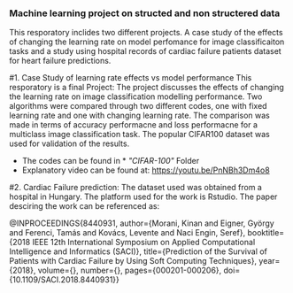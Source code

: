 ### Machine learning project on structed and non structered data
This resporatory inclides two different projects. A case study of the effects of changing the learning rate on model perfomance for image classificaiton tasks and a study using hospital records of cardiac failure patients dataset for heart failure predictions. <br/>

#1. Case Study of learning rate effects vs model performance
This resporatory is a final Project: The project discusses the effects of changing the learning rate on image classification modelling performance. Two algorithms were compared through two different codes, one with fixed learning rate and one with changing learning rate. The comparison was made in terms of accuracy performacne and loss performacne for a multiclass image classification task. The popular CIFAR100 dataset was used for validation of the results. 
 * The codes can be found in * _"CIFAR-100"_ Folder <br/>
* Explanatory video can be found at: https://youtu.be/PnNBh3Dm4o8 <br/>
  
 #2. Cardiac Failure prediction:
 The dataset used was obtained from a hospital in Hungary. The platform used for the work is Rstudio.
 The paper desciring the work can be referenced as: <br/>
 
 @INPROCEEDINGS{8440931,
  author={Morani, Kinan and Eigner, György and Ferenci, Tamás and Kovács, Levente and Naci Engin, Seref},
  booktitle={2018 IEEE 12th International Symposium on Applied Computational Intelligence and Informatics (SACI)}, 
  title={Prediction of the Survival of Patients with Cardiac Failure by Using Soft Computing Techniques}, 
  year={2018},
  volume={},
  number={},
  pages={000201-000206},
  doi={10.1109/SACI.2018.8440931}}
